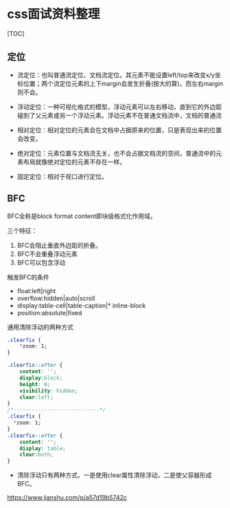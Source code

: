 # css面试资料整理

[TOC]

## 定位

* 流定位：也叫普通流定位、文档流定位。其元素不能设置left/top来改变x/y坐标位置；两个流定位元素的上下margin会发生折叠(按大的算)，而左右margin则不会。

* 浮动定位：一种可视化格式的模型，浮动元素可以左右移动，直到它的外边距碰到了父元素或另一个浮动元素。浮动元素不在普通文档流中，文档的普通流

* 相对定位：相对定位的元素会在文档中占据原来的位置，只是表现出来的位置会改变。

* 绝对定位：元素位置与文档流无关，也不会占据文档流的空间，普通流中的元素布局就像绝对定位的元素不存在一样。

* 固定定位：相对于视口进行定位。

## BFC

BFC全称是block format content即块级格式化作用域。

三个特征：

1. BFC会阻止垂直外边距的折叠。
2. BFC不会重叠浮动元素
3. BFC可以包含浮动

触发BFC的条件

* float:left|right
* overflow:hidden|auto|scroll
* display:table-cell|table-caption|* inline-block
* position:absolute|fixed

通用清除浮动的两种方式

```css
.clearfix {
    *zoom: 1;
}

.clearfix::after {
    content: '';
    display:block;
    height: 0;
    visibility: hidden;
    clear:left;
}
/*----------------------------*/
.clearfix {
  *zoom: 1;
}
.clearfix::after {
    content: '';
    display: table;
    clear:both;
}
```

* 清除浮动只有两种方式，一是使用clear属性清除浮动，二是使父容器形成BFC。

https://www.jianshu.com/p/a57d19b5742c